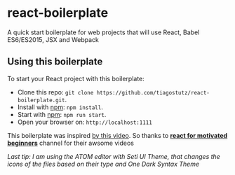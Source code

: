 # react-boilerplate

A quick start boilerplate for web projects that will use React, Babel ES6/ES2015, JSX and Webpack

## Using this boilerplate

To start your React project with this boilerplate:

* Clone this repo: `git clone https://github.com/tiagostutz/react-boilerplate.git`.
* Install with [npm](https://www.npmjs.com): `npm install`. 
* Start with [npm](https://www.npmjs.com): `npm run start`.
* Open your browser on: `http://localhost:1111`

This boilerplate was inspired [by this video](https://www.youtube.com/watch?v=HXOoe1VSKpo). So thanks to [**react for motivated beginners**](https://www.youtube.com/channel/UC5TOiYIha5NcpV5oHh_OomQ/feed) channel for their awsome videos

*Last tip: I am using the ATOM editor with Seti UI Theme, that changes the icons of the files based on their type and One Dark Syntax Theme*
